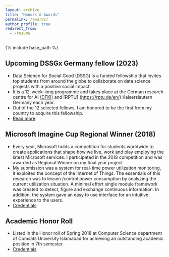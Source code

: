 ```yaml
---
layout: archive
title: "Honors & Awards"
permalink: /awards/
author_profile: true
redirect_from:
  - /resume
---
```



{% include base_path %}

## Upcoming DSSGx Germany fellow (2023)

  * Data Science for Social Good (DSSG) is a funded fellowship that invites top students from around the globe to collaborate on data science projects with a positive social impact.
  * It is a 12-week-long programme and takes place at the German research centre for AI [(DFKI)](https://www.dfki.de/web/forschung/forschungsbereiche/data-science-und-ihre-anwendungen) and [RPTU] (https://rptu.de/en/) Kaiserslautern Germany each year.
  * Out of the 12 selected fellows, I am honored to be the first from my country to acquire this fellowship.
  * [Read more](https://sebastian.vollmer.ms/dssg/).

## Microsoft Imagine Cup Regional Winner (2018)

  * Every year, Microsoft holds a competition for students worldwide to create applications that shape how we live, work and play employing the latest Microsoft services. I participated in the 2018 competition and was awarded as Regional Winner on my final year project.
  * My submission was a system for real-time power utilization monitoring, it exploited the concept of
  the Internet of Things. The essentials of this research was to lessen /control power consumption by
  analyzing the current utilization situation. A minimal effort single module framework was created to
  detect, figure and exchange continuous information. In addition, the system gave an easy to use
  interface for an intuitive experience to the users.
  * [Credentials](https://samiakiran.github.io/files/imagine-cup.jpg)

## Academic Honor Roll

  * Listed in the Honor roll of Spring 2018 at Computer Science department of Comsats University Islamabad for achieving an outstanding academic position in 7th semester.
  * [Credentials](https://samiakiran.github.io/files/honor-roll.jpg)

